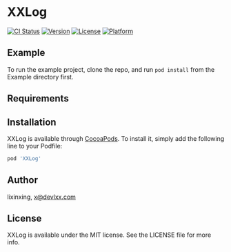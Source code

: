 # XXLog

[![CI Status](https://img.shields.io/travis/lixinxing/XXLog.svg?style=flat)](https://travis-ci.org/lixinxing/XXLog)
[![Version](https://img.shields.io/cocoapods/v/XXLog.svg?style=flat)](https://cocoapods.org/pods/XXLog)
[![License](https://img.shields.io/cocoapods/l/XXLog.svg?style=flat)](https://cocoapods.org/pods/XXLog)
[![Platform](https://img.shields.io/cocoapods/p/XXLog.svg?style=flat)](https://cocoapods.org/pods/XXLog)

## Example

To run the example project, clone the repo, and run `pod install` from the Example directory first.

## Requirements

## Installation

XXLog is available through [CocoaPods](https://cocoapods.org). To install
it, simply add the following line to your Podfile:

```ruby
pod 'XXLog'
```

## Author

lixinxing, x@devlxx.com

## License

XXLog is available under the MIT license. See the LICENSE file for more info.
